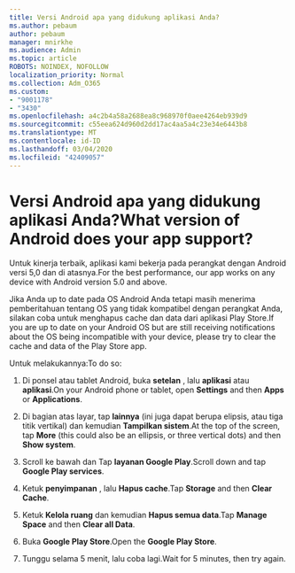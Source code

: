 ```yaml
---
title: Versi Android apa yang didukung aplikasi Anda?
ms.author: pebaum
author: pebaum
manager: mnirkhe
ms.audience: Admin
ms.topic: article
ROBOTS: NOINDEX, NOFOLLOW
localization_priority: Normal
ms.collection: Adm_O365
ms.custom:
- "9001178"
- "3430"
ms.openlocfilehash: a4c2b4a58a2688ea8c968970f0aee4264eb939d9
ms.sourcegitcommit: c55eea624d960d2dd17ac4aa5a4c23e34e6443b8
ms.translationtype: MT
ms.contentlocale: id-ID
ms.lasthandoff: 03/04/2020
ms.locfileid: "42409057"
---
```

# <a name="what-version-of-android-does-your-app-support"></a><span data-ttu-id="aec3d-102">Versi Android apa yang didukung aplikasi Anda?</span><span class="sxs-lookup"><span data-stu-id="aec3d-102">What version of Android does your app support?</span></span>

<span data-ttu-id="aec3d-103">Untuk kinerja terbaik, aplikasi kami bekerja pada perangkat dengan Android versi 5,0 dan di atasnya.</span><span class="sxs-lookup"><span data-stu-id="aec3d-103">For the best performance, our app works on any device with Android version 5.0 and above.</span></span>

<span data-ttu-id="aec3d-104">Jika Anda up to date pada OS Android Anda tetapi masih menerima pemberitahuan tentang OS yang tidak kompatibel dengan perangkat Anda, silakan coba untuk menghapus cache dan data dari aplikasi Play Store.</span><span class="sxs-lookup"><span data-stu-id="aec3d-104">If you are up to date on your Android OS but are still receiving notifications about the OS being incompatible with your device, please try to clear the cache and data of the Play Store app.</span></span>

<span data-ttu-id="aec3d-105">Untuk melakukannya:</span><span class="sxs-lookup"><span data-stu-id="aec3d-105">To do so:</span></span> 

1. <span data-ttu-id="aec3d-106">Di ponsel atau tablet Android, buka **setelan** , lalu **aplikasi** atau **aplikasi**.</span><span class="sxs-lookup"><span data-stu-id="aec3d-106">On your Android phone or tablet, open **Settings** and then **Apps** or **Applications**.</span></span>

2. <span data-ttu-id="aec3d-107">Di bagian atas layar, tap **lainnya** (ini juga dapat berupa elipsis, atau tiga titik vertikal) dan kemudian **Tampilkan sistem**.</span><span class="sxs-lookup"><span data-stu-id="aec3d-107">At the top of the screen, tap **More** (this could also be an ellipsis, or three vertical dots) and then **Show system**.</span></span> 

3. <span data-ttu-id="aec3d-108">Scroll ke bawah dan Tap **layanan Google Play**.</span><span class="sxs-lookup"><span data-stu-id="aec3d-108">Scroll down and tap **Google Play services**.</span></span> 

4. <span data-ttu-id="aec3d-109">Ketuk **penyimpanan** , lalu **Hapus cache**.</span><span class="sxs-lookup"><span data-stu-id="aec3d-109">Tap **Storage** and then **Clear Cache**.</span></span> 

5. <span data-ttu-id="aec3d-110">Ketuk **Kelola ruang** dan kemudian **Hapus semua data**.</span><span class="sxs-lookup"><span data-stu-id="aec3d-110">Tap **Manage Space** and then **Clear all Data**.</span></span> 

6. <span data-ttu-id="aec3d-111">Buka **Google Play Store**.</span><span class="sxs-lookup"><span data-stu-id="aec3d-111">Open the **Google Play Store**.</span></span> 

7. <span data-ttu-id="aec3d-112">Tunggu selama 5 menit, lalu coba lagi.</span><span class="sxs-lookup"><span data-stu-id="aec3d-112">Wait for 5 minutes, then try again.</span></span> 